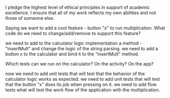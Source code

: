 I pledge the highest level of ethical principles in support of academic excellence.
I ensure that all of my work reflects my own abilities and not those of someone else.

Saying we want to add a cool feature - button "x" to run multiplication.
What code do we need to change/add/remove to support this feature?

we need to add to the calculator logic implementation a method - "insertMult" and change the
logic of the string parsing.
we need to add a button x to the calculator and bind it to the "insertMult" method.

Which tests can we run on the calculator? On the activity? On the app?

now we need to add unit tests that will test that the behavior of the calculator logic works as expected.
we need to add unit tests that will test that the button "x" does its job when pressing on it.
we need to add flow tests what will test the work flow of the application with the multiplication.
